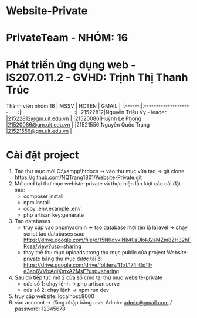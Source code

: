 # Website-Private
# PrivateTeam - NHÓM: 16
# Phát triển ứng dụng web - IS207.O11.2 - GVHD: Trịnh Thị Thanh Trúc
Thành viên nhóm 16 
|  MSSV  |          HOTEN           |          GMAIL         |
|:------:|:------------------------:|:----------------------:|
|21522812|Nguyễn Triệu Vy - leader  |21522812@gm.uit.edu.vn  |
|21520086|Huỳnh Lê Phong            |21520086@gm.uit.edu.vn  |
|21521556|Nguyễn Quốc Trạng         |21521556@gm.uit.edu.vn  |

# Cài đặt project
1. Tạo thư mục mới C:\xampp\htdocs -> vào thư mục vừa tạo -> git clone https://github.com/NQTrang1801/Website-Private.git
2. Mở cmd tại thư mục webiste-private và thực hiện lần lượt các cài đặt sau:
    + composer install
    + npm install
    + copy .env.example .env
    + php artisan key:generate
3. Tạo databases
   + truy cập vào phpmyadmin -> tạo database mới tên là laravel
         -> chạy script tạo databases sau: https://drive.google.com/file/d/15N6dvxlNk40sDk4J2aMZm8ZH32hFRcsa/view?usp=sharing
   + thay thế thư mục uploads trong thư mục public của project Website-private bằng thư mục được tải ở: https://drive.google.com/drive/folders/1TxL174_OpTI-e3eo6VVlxAqjXmxA2MsE?usp=sharing
4. Sau đó tiếp tục mở 2 cửa sổ cmd tại thư muc website-private
   + cửa sổ 1: chạy lệnh -> php artisan serve
   + cửa sổ 2: chạy lệnh -> npm run dev
5. truy cập website: localhost:8000
6. vào account -> đăng nhập bằng user Admin: admin@gmail.com / password: 12345678
